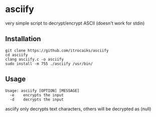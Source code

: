 # asciify
very simple script to decrypt/encrypt ASCII (doesn't work for stdin)
## Installation
```
git clone https://github.com/itrocaiks/asciify
cd asciify
clang asciify.c -o asciify
sudo install -m 755 ./asciify /usr/bin/
```

## Usage
```
Usage: asciify [OPTION] [MESSAGE]
  -e    encrypts the input
  -d    decrypts the input
```
asciify only decrypts text characters, others will be decrypted as (null)
